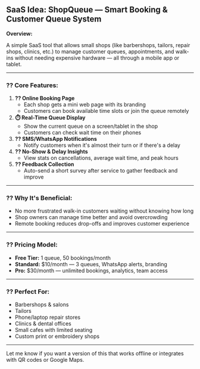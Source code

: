 ## **SaaS Idea: ShopQueue — Smart Booking & Customer Queue System**

**Overview:**

A simple SaaS tool that allows small shops (like barbershops, tailors, repair shops, clinics, etc.) to manage customer queues, appointments, and walk-ins without needing expensive hardware — all through a mobile app or tablet.

---

### ?? Core Features:

1. **?? Online Booking Page**
    - Each shop gets a mini web page with its branding
    - Customers can book available time slots or join the queue remotely
2. **⏱️ Real-Time Queue Display**
    - Show the current queue on a screen/tablet in the shop
    - Customers can check wait time on their phones
3. **?? SMS/WhatsApp Notifications**
    - Notify customers when it's almost their turn or if there's a delay
4. **?? No-Show & Delay Insights**
    - View stats on cancellations, average wait time, and peak hours
5. **?? Feedback Collection**
    - Auto-send a short survey after service to gather feedback and improve

---

### ?? Why It's Beneficial:

- No more frustrated walk-in customers waiting without knowing how long
- Shop owners can manage time better and avoid overcrowding
- Remote booking reduces drop-offs and improves customer experience

---

### ?? Pricing Model:

- **Free Tier:** 1 queue, 50 bookings/month
- **Standard:** $10/month — 3 queues, WhatsApp alerts, branding
- **Pro:** $30/month — unlimited bookings, analytics, team access

---

### ?? Perfect For:

- Barbershops & salons
- Tailors
- Phone/laptop repair stores
- Clinics & dental offices
- Small cafes with limited seating
- Custom print or embroidery shops

---

Let me know if you want a version of this that works offline or integrates with QR codes or Google Maps.